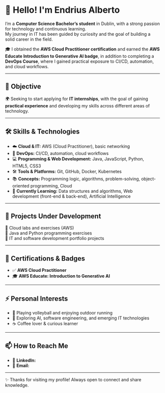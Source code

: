 # 👋 Hello! I'm Endrius Alberto

I’m a **Computer Science Bachelor’s student**  in Dublin, with a strong passion for technology and continuous learning.  
My journey in IT has been guided by curiosity and the goal of building a solid career in the field.  

🎓 I obtained the **AWS Cloud Practitioner certification** and earned the **AWS Educate Introduction to Generative AI badge**, in addition to completing a **DevOps Course**, where I gained practical exposure to CI/CD, automation, and cloud workflows.

---

## 🎯 Objective
🌍 Seeking to start applying for **IT internships**, with the goal of gaining **practical experience** and developing my skills across different areas of technology.

---

## 🛠️ Skills & Technologies
- ☁️ **Cloud & IT:** AWS (Cloud Practitioner), basic networking  
- 🔧 **DevOps:** CI/CD, automation, cloud workflows  
- 💻 **Programming & Web Development:** Java, JavaScript, Python, HTML5, CSS3  
- 🛠️ **Tools & Platforms:** Git, GitHub, Docker, Kubernetes  
- 📚 **Concepts:** Programming logic, algorithms, problem-solving, object-oriented programming, Cloud  
- 🌱 **Currently Learning:** Data structures and algorithms, Web development (front-end & back-end), Artificial Intelligence  

---

## 🌱 Projects Under Development
📌 Cloud labs and exercises (AWS)  
📌 Java and Python programming exercises  
📌 IT and software development portfolio projects  

---

## 🏅 Certifications & Badges
- ✅ **AWS Cloud Practitioner**  
- 🎓 **AWS Educate: Introduction to Generative AI**  

---

## ⚡ Personal Interests
- 🏐 Playing volleyball and enjoying outdoor running  
- 🤖 Exploring AI, software engineering, and emerging IT technologies  
- ☕ Coffee lover & curious learner  

---

## 📫 How to Reach Me
- 💼 **LinkedIn:** 
- 📧 **Email:** 

---

✨ Thanks for visiting my profile! Always open to connect and share knowledge. 
